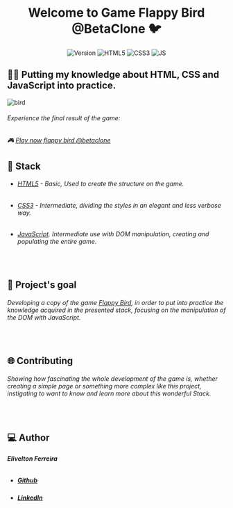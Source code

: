 <h1 align="center">Welcome to Game Flappy Bird @BetaClone 🐦</h1>

<p align="center">
  <img alt="Version" src="https://img.shields.io/badge/Version-@BetaClone-blue.svg?cacheSeconds=2592000" />

  <img alt="HTML5" src="https://img.shields.io/badge/@HTML5-red.svg?cacheSeconds=2592000" />

  <img alt="CSS3" src="https://img.shields.io/badge/@CSS-blue.svg?cacheSeconds=2592000" />

  <img alt="JS" src="https://img.shields.io/badge/@JS-yellow.svg?cacheSeconds=2592000" />
  
  </p>

## :man_technologist: Putting my knowledge about HTML, CSS and JavaScript into practice.

![bird](https://media.giphy.com/media/QsOrIBVjHDPFGySnmy/giphy.gif "bird!")
###### Experience the final result of the game:
  ###### 	:video_game:  [Play now flappy bird @betaclone](https://eliveltonsf.github.io/flappy-bird-betaclone/)
## 
## 
 

## :rocket: Stack 
- ###### [HTML5](https://www.w3schools.com/html/) - Basic, Used to create the structure on the game.
- ###### [CSS3](https://www.w3schools.com/css/) - Intermediate, dividing the styles in an elegant and less verbose way.
- ###### [JavaScript](https://www.w3schools.com/js/). Intermediate use with DOM manipulation, creating and populating the entire game.
<br />

## :dart: Project's goal
###### Developing a copy of the game [Flappy Bird](https://pt.wikipedia.org/wiki/Flappy_Bird), in order to put into practice the knowledge acquired in the presented stack, focusing on the manipulation of the DOM with JavaScript.

<br />

## 	:globe_with_meridians: Contributing
###### Showing how fascinating the whole development of the game is, whether creating a simple page or something more complex like this project, instigating to want to know and learn more about this wonderful Stack.

 <br />

## 	:computer: Author

######  **Elivelton Ferreira**

- ##### [Github](https://github.com/eliveltonsf)
- ##### [LinkedIn](https://linkedin.com/in/eliveltonsf\/)

